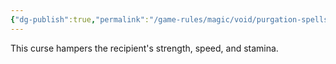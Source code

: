 ```yaml
---
{"dg-publish":true,"permalink":"/game-rules/magic/void/purgation-spells/enfeeble/"}
---
```


This curse hampers the recipient's strength, speed, and stamina.